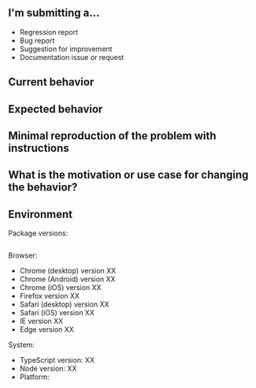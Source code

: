 <!--
  Please help us process GitHub issues faster by providing the necessary information in the template format that follows.
  We might not be able to assist with issues which lack important information.
-->

## I'm submitting a...
<!--
  Please submit:
  * Feature requests to our Feedback Portal at https://feedback.telerik.com/kendo-react-ui.
  * Support requests to https://www.telerik.com/account/support-tickets.
-->

<!--  Leave one of the following options. -->
* Regression report <!-- A behavior that used to work and stopped working in a new release. -->
* Bug report <!-- Please search for a similar issue before you submit a bug report. -->
* Suggestion for improvement
* Documentation issue or request

## Current behavior
<!--
  * Describe the current (faulty) behavior which is caused by the issue.
  * In the latest package versions, check whether this behavior still represents an issue.
-->

## Expected behavior
<!-- Describe what the desired behavior would be. -->

## Minimal reproduction of the problem with instructions
<!--
For bug reports, please provide the **STEPS TO REPRODUCE** and, if possible, a **MINIMAL DEMO** of the issue. You can use https://stackblitz.com or share your project in a public repository.

  1. Find an example in [the documentation](http://www.telerik.com/kendo-react-ui/components/) that looks similar to your case.
  2. Open it in Stackblitz by using the **OPEN IN STACKBLITZ** button.
  3. Modify the example, so that the issue is reproducible in it. Try to include the minimum possible amount of code.
  4. Save the example by using the blue **Save** button at the top.
  5. Copy the link from the address bar of the browser.
-->

## What is the motivation or use case for changing the behavior?
<!-- Describe the motivation or the concrete use case. -->

## Environment

Package versions:
<!--
  Paste the output from "npm ls --depth 0" in the code block below.
  Omit this step if the problem is reproducible on our demo site.
-->
```

```

Browser:
<!-- Leave only the browsers that you tested the issue with. -->
- Chrome (desktop) version XX
- Chrome (Android) version XX
- Chrome (iOS) version XX
- Firefox version XX
- Safari (desktop) version XX
- Safari (iOS) version XX
- IE version XX
- Edge version XX

System:
- TypeScript version: XX <!-- run tsc --version -->
- Node version: XX  <!-- run "node --version" and "npm --version"-->
- Platform:  <!-- Mac, Linux, Windows -->

<!-- Add any additional information that might be relevant. -->
